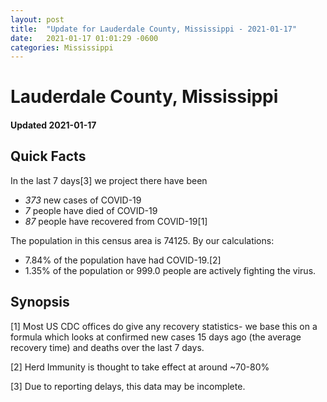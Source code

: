 ```yaml
---
layout: post
title:  "Update for Lauderdale County, Mississippi - 2021-01-17"
date:   2021-01-17 01:01:29 -0600
categories: Mississippi
---
```


# Lauderdale County, Mississippi
#### Updated 2021-01-17

## Quick Facts

In the last 7 days[3] we project there have been
- *373* new cases of COVID-19
- *7* people have died of COVID-19
- *87* people have recovered from COVID-19[1]

The population in this census area is 74125. By our calculations:
- 7.84% of the population have had COVID-19.[2]
- 1.35% of the population or 999.0 people are actively fighting the virus.

## Synopsis




[1] Most US CDC offices do give any recovery statistics- we base this on a formula which looks at confirmed new cases
15 days ago (the average recovery time) and deaths over the last 7 days.

[2] Herd Immunity is thought to take effect at around ~70-80%

[3] Due to reporting delays, this data may be incomplete.
 
    
